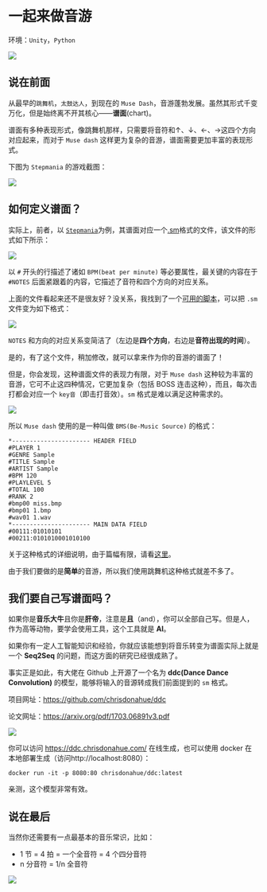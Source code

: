 # 一起来做音游

环境：`Unity`，`Python`

![](imgs/process.svg)

## 说在前面

从最早的`跳舞机`，`太鼓达人`，到现在的 `Muse Dash`，音游蓬勃发展。虽然其形式千变万化，但是始终离不开其核心——**谱面**(chart)。

谱面有多种表现形式，像跳舞机那样，只需要将音符和↑、↓、←、→这四个方向对应起来，而对于 `Muse dash` 这样更为复杂的音游，谱面需要更加丰富的表现形式。

下图为 `Stepmania` 的游戏截图：

![](imgs/stepmania.jpg)

## 如何定义谱面？

实际上，前者，以 [`Stepmania`](https://github.com/stepmania/stepmania)为例，其谱面对应一个[.sm](https://github.com/stepmania/stepmania/wiki/sm)格式的文件，该文件的形式如下所示：

![](imgs/sm.jpg)

以 `#` 开头的行描述了诸如 `BPM(beat per minute)` 等必要属性，最关键的内容在于 `#NOTES` 后面紧跟着的内容，它描述了音符和四个方向的对应关系。

上面的文件看起来还不是很友好？没关系，我找到了一个[可用的脚本](https://github.com/jhaco/SMFile_Parser)，可以把 `.sm` 文件变为如下格式：

![](imgs/sm_after_script.jpg)

`NOTES` 和方向的对应关系变简洁了（左边是**四个方向**，右边是**音符出现的时间**）。

是的，有了这个文件，稍加修改，就可以拿来作为你的音游的谱面了！

但是，你会发现，这种谱面文件的表现力有限，对于 `Muse dash` 这种较为丰富的音游，它可不止这四种情况，它更加复杂（包括 BOSS 连击这种），而且，每次击打都会对应一个 `key音`（即击打音效）。`sm` 格式是难以满足这种需求的。

![](imgs/muse_dash.jpg)

所以 `Muse dash` 使用的是一种叫做 `BMS(Be-Music Source)` 的格式：

```
*---------------------- HEADER FIELD
#PLAYER 1
#GENRE Sample
#TITLE Sample
#ARTIST Sample
#BPM 120
#PLAYLEVEL 5
#TOTAL 100
#RANK 2
#bmp00 miss.bmp
#bmp01 1.bmp
#wav01 1.wav
*---------------------- MAIN DATA FIELD
#00111:01010101
#00211:0101010001010100
```

关于这种格式的详细说明，由于篇幅有限，请看[这里](http://www.charatsoft.com/develop/otogema/page/04bms/bms.htm)。

由于我们要做的是**简单**的音游，所以我们使用跳舞机这种格式就差不多了。

## 我们要自己写谱面吗？

如果你是**音乐大牛**且你是**肝帝**，注意是**且**（and），你可以全部自己写。但是人，作为高等动物，要学会使用工具，这个工具就是 **AI**。

如果你有一定人工智能知识和经验，你就应该能想到将音乐转变为谱面实际上就是一个 **Seq2Seq** 的问题，而这方面的研究已经很成熟了。

事实正是如此，有大佬在 Github 上开源了一个名为 **ddc(Dance Dance Convolution)** 的模型，能够将输入的音源转成我们前面提到的 `sm` 格式。

项目网址：https://github.com/chrisdonahue/ddc

论文网址：https://arxiv.org/pdf/1703.06891v3.pdf

![](imgs/ddc.jpg)

你可以访问 https://ddc.chrisdonahue.com/ 在线生成，也可以使用 docker 在本地部署生成（访问http://localhost:8080）：

```
docker run -it -p 8080:80 chrisdonahue/ddc:latest
```

亲测，这个模型非常有效。

## 说在最后

当然你还需要有一点最基本的音乐常识，比如：

+ 1 节 = 4 拍 = 一个全音符 = 4 个四分音符
+ n 分音符 = 1/n 全音符

![](imgs/note.jpg)
